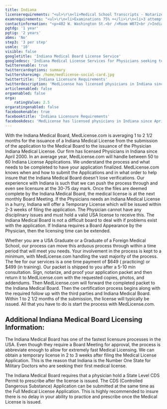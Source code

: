 ```yaml
---
title: Indiana
licenserequirements: "<ul>\r\n<li>Medical School Transcripts - Notarized Copy</li>\r\n<li>AMA/AOA Profile</li>\r\n<li>Training Diplomas - Notarized Copy</li>\r\n<li>All State Medical Licenses</li>\r\n<li>National Examination Scores (USMLE/FLEX/NBME/NBOME)</li>\r\n<li>ECFMG Certification</li>\r\n<li>NPDB-HIPDB Report</li>\r\n</ul>"
examrequirements: "<ul>\r\n<li>Examinations 75% +</li>\r\n<li>3 attempts limit per Step - USMLE</li>\r\n<li>10 year limit</li>\r\n<li>1 year PGY for USA Grads</li>\r\n<li>2 years PGY for International Grads</li>\r\n<li>State Exam Accepted if Pre-1975</li>\r\n<li>No SPEX Exam Requirement</li>\r\n</ul>"
contactinformation: "<p>402 W. Washington St.<br />Room W072<br />Indianapolis, IN 46204<br />Phone: (317) 234-2060<br />Fax: (317) 233-4236</p>\r\n<p><a href=\"http://www.in.gov/pla/medical.htm\">www.in.gov/pla/medical.htm</a></p>"
pgtdg: '1 year'
pgtig: '2 years'
abms: 'No'
step3: '3 per step'
usmle: '10'
visible: false
googletitle: 'Indiana Medical Board License Service'
googledesc: 'Indiana Medical License Services for Physicians seeking to expedite the Medical Licensure process who will be applying to the Indiana Medical Board'
twitterenable: true
twittercardoptions: summary
twittershareimg: /home/medlicense-social-card.jpg
twittertitle: 'Indiana Licensure Requirements'
twitterdescription: 'MedLicense has licensed physicians in Indiana since April 2000.The Indiana Medical Board is averaging 1 to 2 1/2 months for the issuance of a Indiana Medical License from the submission of the application to the Medical Board to the issuance of the Physician Indiana Medical License.'
articleenabled: false
orgaenabled: false
orga:
    ratingValue: 2.5
orgaratingenabled: false
facebookenable: true
facebooktitle: 'Indiana Licensure Requirements'
facebookdesc: 'MedLicense has licensed physicians in Indiana since April 2000.The Indiana Medical Board is averaging 1 to 2 1/2 months for the issuance of a Indiana Medical License from the submission of the application to the Medical Board to the issuance of the Physician Indiana Medical License.'
---
```


<p>With the Indiana Medical Board, MedLicense.com is averaging 1 to 2 1/2 months for the issuance of a Indiana Medical License from the submission of the application to the Medical Board to the issuance of the Physician Indiana Medical License. Our firm has licensed Physicians in Indiana since April 2000. In an average year, MedLicense.com will handle between 50 to 60 Indiana License Applications. We understand the process and what needs to be completed to have your application finalized. MedLicense.com knows when and how to submit the Applications and in what order to help insure that the Indiana Medical Board doesn't lose verifications. Our experience with Indiana is such that we can push the process through and even see licensure at the 30-75 day mark. Once the files are deemed complete by the Indiana Medical Board, the medical license is at the next monthly Board Meeting. If the Physicians needs an Indiana Medical License in a hurry, Indiana will offer a Temporary License which will be issued within 2-3 weeks of filing the application. The Physician cannot have any disciplinary issues and must hold a valid USA license to receive this. The Indiana Medical Board is not a difficult board to deal with if problems exist with the application. If Indiana requires a Board Appearance by the Physician, then the licensing time can be extended.</p>
<p>Whether you are a USA Graduate or a Graduate of a Foreign Medical School, our process can move this arduous process through within a time period that will meet you needs. Your involvement in the process is kept to a minimum, with MedLicense.com handling the vast majority of the process. The fee for our services is a one time payment of $649 ( practicing) or $499 (in training). Our packet is shipped to you after a 5-10 min consultation. Sign, notarize, and proof your application packet and then return it to MedLicense.com with the requested copies, photos, and addendums. Then MedLicense.com will forward the completed packet to the Indiana Medical Board. Then the certification process begins along with the required follow up with the third parties and Indiana Medical Board. Within 1 to 2 1/2 months of the submission, the license will typically be issued. All that you have to do is start the process with MedLicense.com.</p>
<h2 id="mcetoc_1cdqb3bpi0">Additional Indiana Medical Board Licensing Information:</h2>
<p>The Indiana Medical Board has one of the fastest licensure processes in the USA. Even though they require a Board Meeting for approval, the process is abbreviate enough to allow for extremely fast Medical Licensing. We can obtain a temporary license in 2 to 3 weeks after filing the Medical License Application. This is the reason that Indiana is the Number One State for Military Doctors who are seeking their first medical license.</p>
<p>The Indiana Medical Board requires that a physician hold a State Level CDS Permit to prescribe after the license is issued. The CDS (Controlled Dangerous Substance) Application can be submitted at the same time as the Full Medical License Application. This is highly recommended to insure there is no delay in your ability to practice and prescribe once the Medical License is issued.</p>